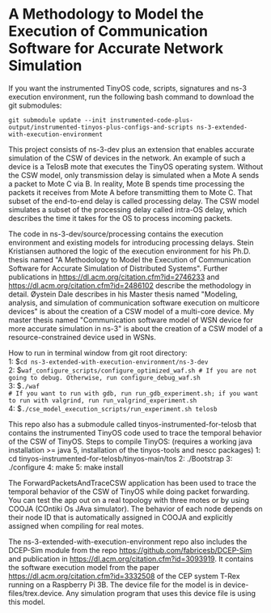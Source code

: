 # A Methodology to Model the Execution of Communication Software for Accurate Network Simulation

If you want the instrumented TinyOS code, scripts, signatures and ns-3 execution environment, run the following bash command to download the git submodules:
```
git submodule update --init instrumented-code-plus-output/instrumented-tinyos-plus-configs-and-scripts ns-3-extended-with-execution-environment
```

This project consists of ns-3-dev plus an extension that enables accurate simulation of the CSW of devices in the network. An example of such a device is a TelosB mote that executes the TinyOS operating system. Without the CSW model, only transmission delay is simulated when a Mote A sends a packet to Mote C via B. In reality, Mote B spends time processing the packets it receives from Mote A before transmitting them to Mote C. That subset of the end-to-end delay is called processing delay. The CSW model simulates a subset of the processing delay called intra-OS delay, which describes the time it takes for the OS to process incoming packets.

The code in ns-3-dev/source/processing contains the execution environment and existing models for introducing processing delays. Stein Kristiansen authored the logic of the execution environment for his Ph.D. thesis named "A Methodology to Model the Execution of Communication Software for Accurate Simulation of Distributed Systems". Further publications in https://dl.acm.org/citation.cfm?id=2746233 and https://dl.acm.org/citation.cfm?id=2486102 describe the methodology in detail. Øystein Dale describes in his Master thesis named "Modeling, analysis, and simulation of communication software execution on multicore devices" is about the creation of a CSW model of a multi-core device. My master thesis named "Communication software model of WSN device for more accurate simulation in ns-3" is about the creation of a CSW model of a resource-constrained device used in WSNs.

How to run in terminal window from git root directory:<br/>
1: $```cd ns-3-extended-with-execution-environment/ns-3-dev```<br/>
2: $```waf_configure_scripts/configure_optimized_waf.sh # If you are not going to debug. Otherwise, run configure_debug_waf.sh```<br/>
3: $```./waf```<br/>
    ```# If you want to run with gdb, run run_gdb_experiment.sh; if you want to run with valgrind, run run_valgrind_experiment.sh```<br/>
4: $```./cse_model_execution_scripts/run_experiment.sh telosb```

This repo also has a submodule called tinyos-instrumented-for-telosb that contains the instrumented TinyOS code used to trace the temporal behavior of the CSW of TinyOS.
Steps to compile TinyOS: (requires a working java installation >= java 5, installation of the tinyos-tools and nescc packages)
1: cd tinyos-instrumented-for-telosb/tinyos-main/tos
2: ./Bootstrap
3: ./configure
4: make
5: make install

The ForwardPacketsAndTraceCSW application has been used to trace the temporal behavior of the CSW of TinyOS while doing packet forwarding. You can test the app out on a real topology with three motes or by using COOJA (COntiki Os JAva simulator). The behavior of each node depends on their node ID that is automatically assigned in COOJA and explicitly assigned when compiling for real motes.

The ns-3-extended-with-execution-environment repo also includes the DCEP-Sim module from the repo https://github.com/fabricesb/DCEP-Sim and publication in https://dl.acm.org/citation.cfm?id=3093919. It contains the software execution model from the paper https://dl.acm.org/citation.cfm?id=3332508 of the CEP system T-Rex running on a Raspberry Pi 3B. The device file for the model is in device-files/trex.device. Any simulation program that uses this device file is using this model.
